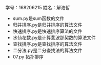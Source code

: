  
 学号：168206215     姓名：解浩哲
 - sum.py是sum函数的文件
 - 归并排序.py是归并排序的算法文件
 - 快速排序.py是快速排序算法的文件
 - 水仙花数.py是计算斐波那契数的算法文件
 - 查找排序.py是查找排序的算法文件
 - 二分法.py是二分查找法的算法文件
 - 07.py 拓扑排序
